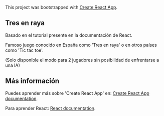 This project was bootstrapped with [Create React App](https://github.com/facebook/create-react-app).

## Tres en raya 

Basado en el tutorial presente en la documentación de React.

Famoso juego conocido en España como 'Tres en raya' o en otros países como 'Tic tac toe'. 

(Solo disponible el modo para 2 jugadores sin posibilidad de enfrentarse a una IA)

## Más información

Puedes aprender más sobre 'Create React App' en: [Create React App documentation](https://facebook.github.io/create-react-app/docs/getting-started).

Para aprender React: [React documentation](https://reactjs.org/).
